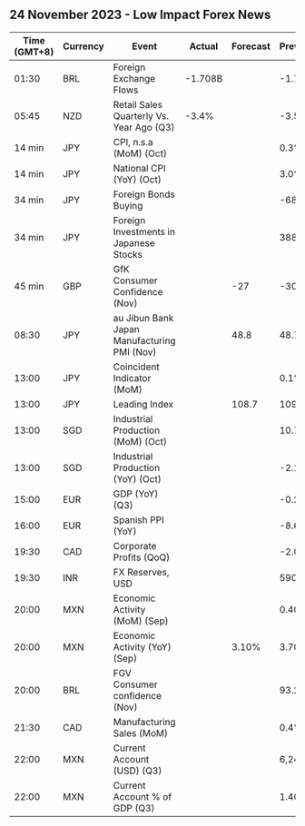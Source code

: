 ## 24 November 2023 - Low Impact Forex News

| Time (GMT+8) | Currency | Event | Actual | Forecast | Previous |
|------|----------|-------|--------|----------|----------|
| 01:30 | BRL | Foreign Exchange Flows | -1.708B |  | -1.767B |
| 05:45 | NZD | Retail Sales Quarterly Vs. Year Ago (Q3) | -3.4% |  | -3.5% |
| 14 min | JPY | CPI, n.s.a (MoM) (Oct) |  |  | 0.3% |
| 14 min | JPY | National CPI (YoY) (Oct) |  |  | 3.0% |
| 34 min | JPY | Foreign Bonds Buying |  |  | -68.2B |
| 34 min | JPY | Foreign Investments in Japanese Stocks |  |  | 388.4B |
| 45 min | GBP | GfK Consumer Confidence (Nov) |  | -27 | -30 |
| 08:30 | JPY | au Jibun Bank Japan Manufacturing PMI (Nov) |  | 48.8 | 48.7 |
| 13:00 | JPY | Coincident Indicator (MoM) |  |  | 0.1% |
| 13:00 | JPY | Leading Index |  | 108.7 | 109.2 |
| 13:00 | SGD | Industrial Production (MoM) (Oct) |  |  | 10.7% |
| 13:00 | SGD | Industrial Production (YoY) (Oct) |  |  | -2.1% |
| 15:00 | EUR | GDP (YoY) (Q3) |  |  | -0.20% |
| 16:00 | EUR | Spanish PPI (YoY) |  |  | -8.6% |
| 19:30 | CAD | Corporate Profits (QoQ) |  |  | -2.0% |
| 19:30 | INR | FX Reserves, USD |  |  | 590.32B |
| 20:00 | MXN | Economic Activity (MoM) (Sep) |  |  | 0.40% |
| 20:00 | MXN | Economic Activity (YoY) (Sep) |  | 3.10% | 3.70% |
| 20:00 | BRL | FGV Consumer confidence (Nov) |  |  | 93.2 |
| 21:30 | CAD | Manufacturing Sales (MoM) |  |  | 0.4% |
| 22:00 | MXN | Current Account (USD) (Q3) |  |  | 6,247M |
| 22:00 | MXN | Current Account % of GDP (Q3) |  |  | 1.40% |
